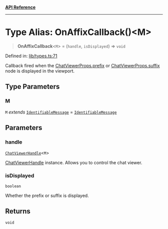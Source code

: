 [**API Reference**](../README.md)

***

# Type Alias: OnAffixCallback()\<M\>

> **OnAffixCallback**\<`M`\> = (`handle`, `isDisplayed`) => `void`

Defined in: [lib/types.ts:71](https://github.com/wix-incubator/chat-viewer/blob/471a1f3ecfdb5a33a5c084cf260a676004074615/lib/types.ts#L71)

Callback fired when the [ChatViewerProps.prefix](../interfaces/ChatViewerProps.md#prefix) or [ChatViewerProps.suffix](../interfaces/ChatViewerProps.md#suffix) node is displayed in the viewport.

## Type Parameters

### M

`M` *extends* [`IdentifiableMessage`](IdentifiableMessage.md) = [`IdentifiableMessage`](IdentifiableMessage.md)

## Parameters

### handle

[`ChatViewerHandle`](../interfaces/ChatViewerHandle.md)\<`M`\>

[ChatViewerHandle](../interfaces/ChatViewerHandle.md) instance. Allows you to control the chat viewer.

### isDisplayed

`boolean`

Whether the prefix or suffix is displayed.

## Returns

`void`
